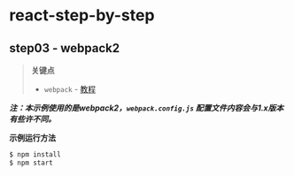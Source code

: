 # react-step-by-step

## step03 - webpack2

> **关键点**
>
> - `webpack` - [教程](https://github.com/atlantis1024/webpack-notes)

***注：本示例使用的是webpack2，`webpack.config.js` 配置文件内容会与1.x版本有些许不同。***

**示例运行方法**

```sh
$ npm install
$ npm start
```


